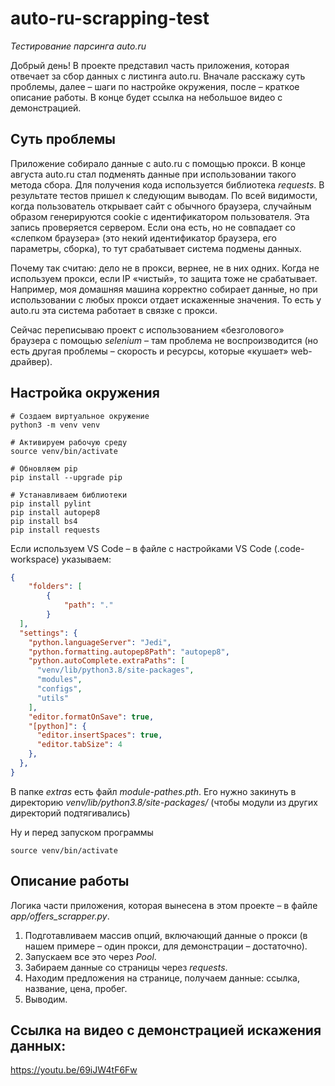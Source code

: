 # auto-ru-scrapping-test
 *Тестирование парсинга auto.ru*

Добрый день! В проекте представил часть приложения, которая отвечает за сбор данных с листинга auto.ru. Вначале расскажу суть проблемы, далее – шаги по настройке окружения, после – краткое описание работы. В конце будет ссылка на небольшое видео с демонстрацией.

## Суть проблемы

Приложение собирало данные с auto.ru с помощью прокси. В конце августа auto.ru стал подменять данные при использовании такого метода сбора. Для получения кода используется библиотека *requests*. В результате тестов пришел к следующим выводам. По всей видимости, когда пользователь открывает сайт с обычного браузера, случайным образом генерируются cookie с идентификатором пользователя. Эта запись проверяется сервером. Если она есть, но не совпадает со «слепком браузера» (это некий идентификатор браузера, его параметры, сборка), то тут срабатывает система подмены данных.

Почему так считаю: дело не в прокси, вернее, не в них одних. Когда не используем прокси, если IP «чистый», то защита тоже не срабатывает. Например, моя домашняя машина корректно собирает данные, но при использовании с любых прокси отдает искаженные значения. То есть у auto.ru эта система работает в связке с прокси.

Сейчас переписываю проект с использованием «безголового» браузера с помощью *selenium* – там проблема не воспроизводится (но есть другая проблемы – скорость и ресурсы, которые «кушает» web-драйвер).

## Настройка окружения

```console
# Создаем виртуальное окружение
python3 -m venv venv

# Активируем рабочую среду
source venv/bin/activate

# Обновляем pip
pip install --upgrade pip

# Устанавливаем библиотеки
pip install pylint
pip install autopep8
pip install bs4
pip install requests
```
Если используем VS Code – в файле с настройками VS Code (.code-workspace) указываем:

```json
{
	"folders": [
		{
			"path": "."
		}
  ],
  "settings": {
    "python.languageServer": "Jedi",
    "python.formatting.autopep8Path": "autopep8",
    "python.autoComplete.extraPaths": [
      "venv/lib/python3.8/site-packages",
      "modules",
      "configs",
      "utils"
    ],
    "editor.formatOnSave": true,
    "[python]": {
      "editor.insertSpaces": true,
      "editor.tabSize": 4
    },
  },
}
```

В папке *extras* есть файл *module-pathes.pth*. Его нужно закинуть в директорию *venv/lib/python3.8/site-packages/* (чтобы модули из других директорий подтягивались)

Ну и перед запуском программы
```console
source venv/bin/activate
```

## Описание работы
Логика части приложения, которая вынесена в этом проекте – в файле *app/offers_scrapper.py*.

1. Подготавливаем массив опций, включающий данные о прокси (в нашем примере – один прокси, для демонстрации – достаточно).
2. Запускаем все это через *Pool*.
3. Забираем данные со страницы через *requests*.
4. Находим предложения на странице, получаем данные: ссылка, название, цена, пробег.
5. Выводим.

## Ссылка на видео с демонстрацией искажения данных:
https://youtu.be/69iJW4tF6Fw
